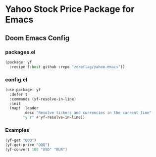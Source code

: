 # Yahoo Stock Price Package for Emacs

## Doom Emacs Config

### packages.el

```lisp
(package! yf
  :recipe (:host github :repo "zeroflag/yahoo.emacs"))
```

### config.el

```lisp
(use-package! yf
  :defer t
  :commands (yf-resolve-in-line)
  :init
  (map! :leader
        :desc "Resolve tickers and currencies in the current line"
        "y r" #'yf-resolve-in-line))
```

### Examples

```lisp
(yf-get "QQQ")
(yf-get-price "QQQ")
(yf-convert 100 "USD" "EUR")
```
